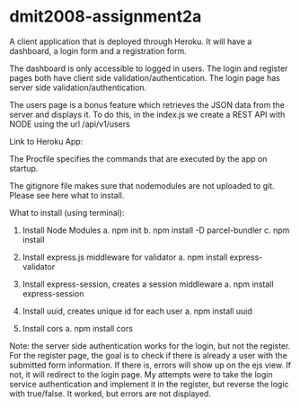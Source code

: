 # dmit2008-assignment2a
A client application that is deployed through Heroku. It will have a dashboard, a login form and a registration form.

The dashboard is only accessible to logged in users.
The login and register pages both have client side validation/authentication.
The login page has server side validation/authentication.

The users page is a bonus feature which retrieves the JSON data from the server and displays it. To do this, in the index.js we create a REST API with NODE using the url /api/v1/users


Link to Heroku App:

The Procfile specifies the commands that are executed by the app on startup.

The gitignore file makes sure that nodemodules are not uploaded to git. Please see here what to install.

What to install (using terminal):
1. Install Node Modules
    a. npm init
    b. npm install -D parcel-bundler
    c. npm install

2. Install express.js middleware for validator
    a. npm install express-validator

3. Install express-session, creates a session middleware
    a. npm install express-session

4. Install uuid, creates unique id for each user
    a. npm install uuid

5. Install cors
    a. npm install cors


Note: the server side authentication works for the login, but not the register. For the register page, the goal is to check if there is already a user with the submitted form information. If there is, errors will show up on the ejs view. If not, it will redirect to the login page.
My attempts were to take the login service authentication and implement it in the register, but reverse the logic with true/false.
It worked, but errors are not displayed. 
